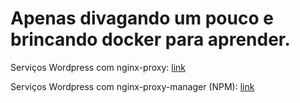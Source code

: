 # Apenas divagando um pouco e brincando docker para aprender.

Serviços Wordpress com nginx-proxy: [link](wordpress/nginx-proxy)

Serviços Wordpress com nginx-proxy-manager (NPM): [link](wordpress/npm)
